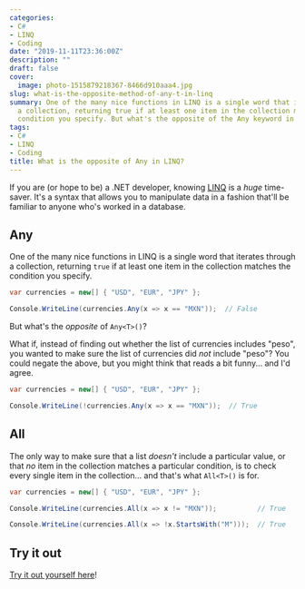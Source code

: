 ```yaml
---
categories:
- C#
- LINQ
- Coding
date: "2019-11-11T23:36:00Z"
description: ""
draft: false
cover:
  image: photo-1515879218367-8466d910aaa4.jpg
slug: what-is-the-opposite-method-of-any-t-in-linq
summary: One of the many nice functions in LINQ is a single word that iterates through
  a collection, returning true if at least one item in the collection matches the
  condition you specify. But what's the opposite of the Any keyword in LINQ?
tags:
- C#
- LINQ
- Coding
title: What is the opposite of Any in LINQ?
---
```

If you are (or hope to be) a .NET developer, knowing [LINQ](https://linqsamples.com/) is a _huge_ time-saver. It's a syntax that allows you to manipulate data in a fashion that'll be familiar to anyone who's worked in a database.

## Any

One of the many nice functions in LINQ is a single word that iterates through a collection, returning `true` if at least one item in the collection matches the condition you specify.

```csharp
var currencies = new[] { "USD", "EUR", "JPY" };

Console.WriteLine(currencies.Any(x => x == "MXN"));  // False
```

But what's the _opposite_ of `Any<T>()`?

What if, instead of finding out whether the list of currencies includes "peso", you wanted to make sure the list of currencies did _not_ include "peso"? You could negate the above, but you might think that reads a bit funny... and I'd agree.

```csharp
var currencies = new[] { "USD", "EUR", "JPY" };

Console.WriteLine(!currencies.Any(x => x == "MXN"));  // True
```

## All

The only way to make sure that a list _doesn't_ include a particular value, or that _no_ item in the collection matches a particular condition, is to check every single item in the collection... and that's what `All<T>()` is for.

```csharp
var currencies = new[] { "USD", "EUR", "JPY" };

Console.WriteLine(currencies.All(x => x != "MXN"));          // True

Console.WriteLine(currencies.All(x => !x.StartsWith("M")));  // True
```

## Try it out

[Try it out yourself here](https://dotnetfiddle.net/Widget/Sxr0Yz)!